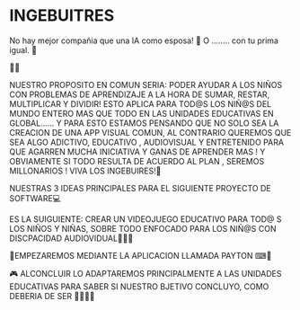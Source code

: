 # INGEBUITRES
No hay mejor compañia que una IA como esposa! 🤖 O ........ con tu prima igual. 💖



👧👦



NUESTRO PROPOSITO EN COMUN SERIA:  PODER AYUDAR A LOS NIÑOS CON PROBLEMAS DE APRENDIZAJE A LA HORA DE SUMAR, RESTAR, MULTIPLICAR Y DIVIDIR!
ESTO APLICA PARA TOD@S LOS NIÑ@S DEL MUNDO ENTERO MAS QUE TODO EN LAS UNIDADES EDUCATIVAS EN GLOBAL...... Y PARA ESTO ESTAMOS PENSANDO QUE NO SOLO SEA LA CREACION DE UNA APP VISUAL COMUN, AL CONTRARIO QUEREMOS QUE SEA ALGO ADICTIVO, EDUCATIVO , AUDIOVISUAL Y ENTRETENIDO PARA QUE AGARREN MUCHA INICIATIVA Y GANAS DE APRENDER MAS !
Y OBVIAMENTE SI TODO RESULTA DE ACUERDO AL PLAN , SEREMOS MILLONARIOS  ! VIVA LOS INGEBUIRES!🦉






NUESTRAS 3 IDEAS PRINCIPALES PARA  EL SIGUIENTE PROYECTO DE SOFTWARE💻

ES LA SUIGUIENTE: CREAR UN VIDEOJUEGO EDUCATIVO  PARA  TOD@ S LOS  NIÑOS Y NIÑAS, SOBRE TODO  ENFOCADO PARA  LOS NIÑ@S CON DISCPACIDAD AUDIOVIDUAL👧👥🧒

👻EMPEZAREMOS MEDIANTE LA APLICACION LLAMADA PAYTON    ⌨👾

🎮 ALCONCLUIR LO ADAPTAREMOS PRINCIPALMENTE A LAS UNIDADES EDUCATIVAS PARA SABER SI NUESTRO BJETIVO CONCLUYO, COMO DEBERIA DE SER  👨‍💻👨‍🎓
